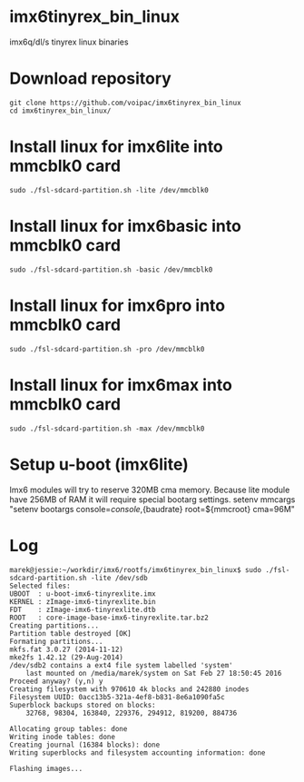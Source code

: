 # imx6tinyrex_bin_linux
imx6q/dl/s tinyrex linux binaries 


# Download repository
    git clone https://github.com/voipac/imx6tinyrex_bin_linux
    cd imx6tinyrex_bin_linux/
    
# Install linux for imx6lite into mmcblk0 card
    sudo ./fsl-sdcard-partition.sh -lite /dev/mmcblk0

# Install linux for imx6basic into mmcblk0 card
    sudo ./fsl-sdcard-partition.sh -basic /dev/mmcblk0

# Install linux for imx6pro into mmcblk0 card
    sudo ./fsl-sdcard-partition.sh -pro /dev/mmcblk0

# Install linux for imx6max into mmcblk0 card
    sudo ./fsl-sdcard-partition.sh -max /dev/mmcblk0
    
# Setup u-boot (imx6lite)
Imx6 modules will try to reserve 320MB cma memory.
Because lite module have 256MB of RAM it will require special bootarg settings. 
    setenv mmcargs "setenv bootargs console=${console},${baudrate} root=${mmcroot} cma=96M"

# Log
    marek@jessie:~/workdir/imx6/rootfs/imx6tinyrex_bin_linux$ sudo ./fsl-sdcard-partition.sh -lite /dev/sdb
    Selected files:
    UBOOT  : u-boot-imx6-tinyrexlite.imx
    KERNEL : zImage-imx6-tinyrexlite.bin
    FDT    : zImage-imx6-tinyrexlite.dtb
    ROOT   : core-image-base-imx6-tinyrexlite.tar.bz2
    Creating partitions...
    Partition table destroyed [OK]
    Formating partitions...
    mkfs.fat 3.0.27 (2014-11-12)
    mke2fs 1.42.12 (29-Aug-2014)
    /dev/sdb2 contains a ext4 file system labelled 'system'
        last mounted on /media/marek/system on Sat Feb 27 18:50:45 2016
    Proceed anyway? (y,n) y
    Creating filesystem with 970610 4k blocks and 242880 inodes
    Filesystem UUID: 0acc13b5-321a-4ef8-b831-8e6a1090fa5c
    Superblock backups stored on blocks: 
        32768, 98304, 163840, 229376, 294912, 819200, 884736

    Allocating group tables: done
    Writing inode tables: done
    Creating journal (16384 blocks): done
    Writing superblocks and filesystem accounting information: done 

	Flashing images...


